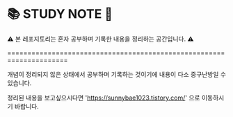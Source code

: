 # 📚 STUDY NOTE 📝

⚠️ 본 레포지토리는 혼자 공부하며 기록한 내용을 정리하는 공간입니다. ⚠️

=====================================================================

개념이 정리되지 않은 상태에서 공부하며 기록하는 것이기에 내용이 다소 중구난방일 수 있습니다. 

정리된 내용을 보고싶으시다면 'https://sunnybae1023.tistory.com/' 으로 이동하시기 바랍니다.

